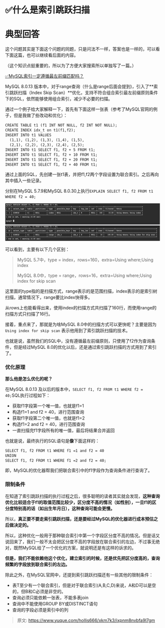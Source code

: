 # ✅什么是索引跳跃扫描

# 典型回答


这个问题其实是下面这个问题的同题，只是问法不一样，答案也是一样的，可以看下面这篇，也可以继续看后面的内容。



（这个知识点挺重要的，所以为了方便大家搜索所以单独写了一篇。）



[✅MySQL索引一定遵循最左前缀匹配吗？](https://www.yuque.com/hollis666/xkm7k3/nz5520o4qu5yohzv)



MySQL 8.0.13 版本中，对于range查询（什么是range后面会提到)，引入了**索引跳跃扫描（Index Skip Scan）**优化，支持不符合组合索引最左前缀原则条件下的SQL，依然能够使用组合索引，减少不必要的扫描。



通过一个例子给大家解释一下，首先有下面这样一张表（参考了MySQL官网的例子，但是我做了些改动和优化）：



```plain
CREATE TABLE t1 (f1 INT NOT NULL, f2 INT NOT NULL);
CREATE INDEX idx_t on t1(f1,f2);
INSERT INTO t1 VALUES
  (1,1), (1,2), (1,3), (1,4), (1,5),
  (2,1), (2,2), (2,3), (2,4), (2,5);
INSERT INTO t1 SELECT f1, f2 + 5 FROM t1;
INSERT INTO t1 SELECT f1, f2 + 10 FROM t1;
INSERT INTO t1 SELECT f1, f2 + 20 FROM t1;
INSERT INTO t1 SELECT f1, f2 + 40 FROM t1;
```



通过上面的SQL，先创建一张t1表，并把f1,f2两个字段设置为联合索引。之后再向其中插入一些记录。



分别在MySQL 5.7.9和MySQL 8.0.30上执行`EXPLAIN SELECT f1, f2 FROM t1 WHERE f2 = 40;`



![1721400175706-5db29d10-602b-490e-b086-4eff7547b2a6.jpeg](./img/wni-HSo5pEC3-g-2/1721400175706-5db29d10-602b-490e-b086-4eff7547b2a6-066476.jpeg)



可以看到，主要有以下几个区别：



> MySQL 5.7中，type = index，rows=160，extra=Using where;Using index
>
>  
>
> MySQL 8.0中，type = range，rows=16，extra=Using where;Using index for skip scan
>



这里面的type指的是扫描方式，range表示的是范围扫描，index表示的是索引树扫描，通常情况下，range要比index快得多。



从rows上也能看得出来，使用index的扫描方式共扫描了160行，而使用range的扫描方式只扫描了16行。



接着，重点来了，那就是为啥MySQL 8.0中的扫描方式可以更快呢？主要是因为`Using index for skip scan` 表示他用到了索引跳跃扫描的技术。



也就是说，虽然我们的SQL中，没有遵循最左前缀原则，只使用了f2作为查询条件，但是经过MySQL 8.0的优化以后，还是通过索引跳跃扫描的方式用到了索引了。



### 优化原理


**那么他是怎么优化的呢？**



在MySQL 8.0.13 及以后的版本中，`SELECT f1, f2 FROM t1 WHERE f2 = 40;`SQL执行过程如下：



+ 获取f1字段第一个唯一值，也就是f1=1
+ 构造f1=1 and f2 = 40，进行范围查询
+ 获取f1字段第二个唯一值，也就是f1=2
+ 构造f1=2 and f2 = 40，进行范围查询
+ 一直扫描完f1字段所有的唯一值，最后将结果合并返回



也就是说，最终执行的SQL语句是**像**下面这样的：



```plain
SELECT f1, f2 FROM t1 WHERE f1 =1 and f2 = 40
UNION
SELECT f1, f2 FROM t1 WHERE f1 =2 and f2 = 40;
```



即，MySQL的优化器帮我们把联合索引中的f1字段作为查询条件进行查询了。



### 限制条件


在知道了索引跳跃扫描的执行过程之后，很多聪明的读者其实就会发现，**这种查询优化比较适合于f1的取值范围比较少，区分度不高的情况（如性别），一旦f1的区分度特别高的话（如出生年月日），这种查询可能会更慢。**



所以，**真正要不要走索引跳跃扫描，还是要经过MySQL的优化器进行成本预估之后做决定的。**



所以，这种优化一般用于那种联合索引中第一个字段区分度不高的情况。但是话又说回来了，我们一般不太会把区分度不高的字段放在联合索引的左边，不过事无绝对，既然MySQL给了一个优化的方案，就说明还是有这样的诉求的。



**但是，我们不能依赖他这个优化，建立索引的时候，还是优先把区分度高的，查询频繁的字段放到联合索引的左边。**



除此之外，在MySQL官网中，还提到索引跳跃扫描还有一些其他的限制条件：



+ 表T至少有一个联合索引，但是对于联合索引(A,B,C,D)来说，A和D可以是空的，但B和C必须是非空的。
+ 查询必须只能依赖一张表，不能多表join
+ 查询中不能使用GROUP BY或DISTINCT语句
+ 查询的字段必须是索引中的列



> 原文: <https://www.yuque.com/hollis666/xkm7k3/ixpnm8nvbfa9l7gm>